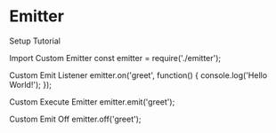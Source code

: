 # Emitter

Setup Tutorial

Import Custom Emitter
const emitter = require('./emitter');

Custom Emit Listener
emitter.on('greet', function() {
    console.log('Hello World!');
});

Custom Execute Emitter
emitter.emit('greet');

Custom Emit Off
emitter.off('greet');
